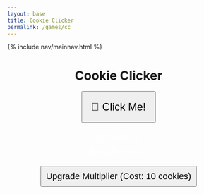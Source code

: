 ```yaml
---
layout: base
title: Cookie Clicker
permalink: /games/cc
---
```


{% include nav/mainnav.html %}

<div id="cookie-clicker" style="text-align: center; margin: auto; width: 400px;">
    <h1>Cookie Clicker</h1>
    <button id="cookieButton" style="font-size: 24px; padding: 20px;">🍪 Click Me!</button>
    <div id="score" style="margin-top: 20px; font-size: 20px; color: white;">Cookies: 0</div>
    <div id="multiplier" style="margin-top: 10px; font-size: 20px; color: white;">Click Multiplier: 1</div>
    <button id="upgradeButton" style="margin-top: 20px; font-size: 20px; padding: 10px;">Upgrade Multiplier (Cost: 10 cookies)</button>
</div>

<script>
    let cookies = 0;
    let multiplier = 1;

    const cookieButton = document.getElementById("cookieButton");
    const scoreDisplay = document.getElementById("score");
    const multiplierDisplay = document.getElementById("multiplier");
    const upgradeButton = document.getElementById("upgradeButton");

    cookieButton.addEventListener("click", () => {
        cookies += multiplier;
        updateDisplay();
    });

    upgradeButton.addEventListener("click", () => {
        const upgradeCost = Math.floor(10 * Math.pow(1.5, multiplier - 1)); // Increasing cost
        if (cookies >= upgradeCost) {
            cookies -= upgradeCost;
            multiplier++;
            updateDisplay();
        } else {
            alert("Not enough cookies!");
        }
    });

    function updateDisplay() {
        scoreDisplay.innerText = "Cookies: " + cookies;
        multiplierDisplay.innerText = "Click Multiplier: " + multiplier;
        upgradeButton.innerText = "Upgrade Multiplier (Cost: " + Math.floor(10 * Math.pow(1.5, multiplier - 1)) + " cookies)";
    }
</script>
